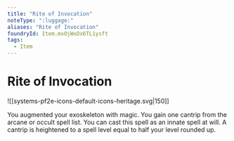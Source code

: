 ```yaml
---
title: "Rite of Invocation"
noteType: ":luggage:"
aliases: "Rite of Invocation"
foundryId: Item.mxOjWxDx6TL1ysft
tags:
  - Item
---
```


# Rite of Invocation
![[systems-pf2e-icons-default-icons-heritage.svg|150]]

You augmented your exoskeleton with magic. You gain one cantrip from the arcane or occult spell list. You can cast this spell as an innate spell at will. A cantrip is heightened to a spell level equal to half your level rounded up.
